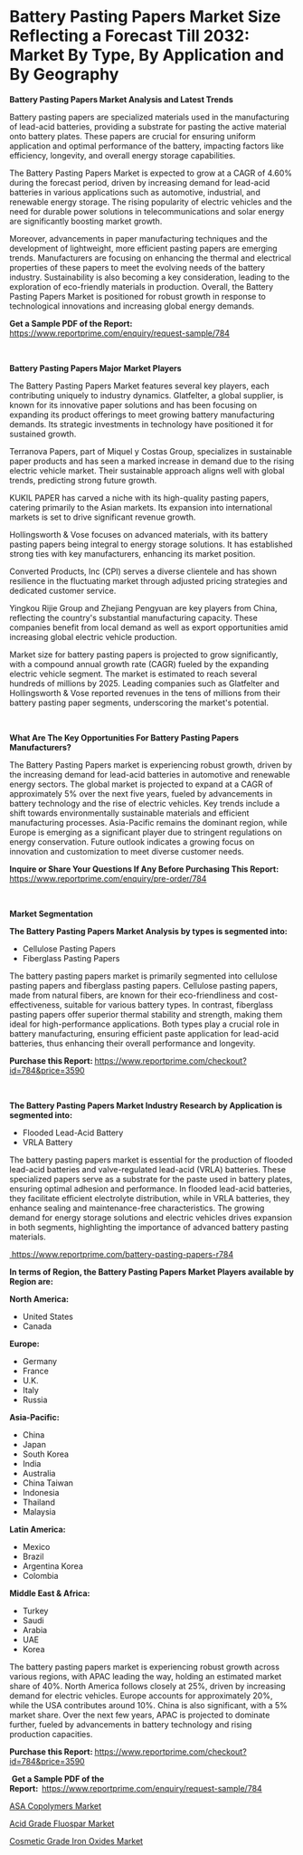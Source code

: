 <p><h1>Battery Pasting Papers Market Size Reflecting a Forecast Till 2032: Market By Type, By Application and By Geography</h1></p><p><strong>Battery Pasting Papers Market Analysis and Latest Trends</strong></p>
<p><p>Battery pasting papers are specialized materials used in the manufacturing of lead-acid batteries, providing a substrate for pasting the active material onto battery plates. These papers are crucial for ensuring uniform application and optimal performance of the battery, impacting factors like efficiency, longevity, and overall energy storage capabilities. </p><p>The Battery Pasting Papers Market is expected to grow at a CAGR of 4.60% during the forecast period, driven by increasing demand for lead-acid batteries in various applications such as automotive, industrial, and renewable energy storage. The rising popularity of electric vehicles and the need for durable power solutions in telecommunications and solar energy are significantly boosting market growth. </p><p>Moreover, advancements in paper manufacturing techniques and the development of lightweight, more efficient pasting papers are emerging trends. Manufacturers are focusing on enhancing the thermal and electrical properties of these papers to meet the evolving needs of the battery industry. Sustainability is also becoming a key consideration, leading to the exploration of eco-friendly materials in production. Overall, the Battery Pasting Papers Market is positioned for robust growth in response to technological innovations and increasing global energy demands.</p></p>
<p><strong>Get a Sample PDF of the Report:&nbsp;</strong> <a href="https://www.reportprime.com/enquiry/request-sample/784?utm_campaign=1869&utm_medium=2&utm_source=Github&utm_content=ia&utm_term=18032025&utm_id=battery-pasting-papers">https://www.reportprime.com/enquiry/request-sample/784</a></p>
<p>&nbsp;</p>
<p><strong>Battery Pasting Papers Major Market Players</strong></p>
<p><p>The Battery Pasting Papers Market features several key players, each contributing uniquely to industry dynamics. Glatfelter, a global supplier, is known for its innovative paper solutions and has been focusing on expanding its product offerings to meet growing battery manufacturing demands. Its strategic investments in technology have positioned it for sustained growth.</p><p>Terranova Papers, part of Miquel y Costas Group, specializes in sustainable paper products and has seen a marked increase in demand due to the rising electric vehicle market. Their sustainable approach aligns well with global trends, predicting strong future growth.</p><p>KUKIL PAPER has carved a niche with its high-quality pasting papers, catering primarily to the Asian markets. Its expansion into international markets is set to drive significant revenue growth.</p><p>Hollingsworth & Vose focuses on advanced materials, with its battery pasting papers being integral to energy storage solutions. It has established strong ties with key manufacturers, enhancing its market position.</p><p>Converted Products, Inc (CPI) serves a diverse clientele and has shown resilience in the fluctuating market through adjusted pricing strategies and dedicated customer service.</p><p>Yingkou Rijie Group and Zhejiang Pengyuan are key players from China, reflecting the country's substantial manufacturing capacity. These companies benefit from local demand as well as export opportunities amid increasing global electric vehicle production.</p><p>Market size for battery pasting papers is projected to grow significantly, with a compound annual growth rate (CAGR) fueled by the expanding electric vehicle segment. The market is estimated to reach several hundreds of millions by 2025. Leading companies such as Glatfelter and Hollingsworth & Vose reported revenues in the tens of millions from their battery pasting paper segments, underscoring the market's potential.</p></p>
<p>&nbsp;</p>
<p><strong>What Are The Key Opportunities For Battery Pasting Papers Manufacturers?</strong></p>
<p><p>The Battery Pasting Papers market is experiencing robust growth, driven by the increasing demand for lead-acid batteries in automotive and renewable energy sectors. The global market is projected to expand at a CAGR of approximately 5% over the next five years, fueled by advancements in battery technology and the rise of electric vehicles. Key trends include a shift towards environmentally sustainable materials and efficient manufacturing processes. Asia-Pacific remains the dominant region, while Europe is emerging as a significant player due to stringent regulations on energy conservation. Future outlook indicates a growing focus on innovation and customization to meet diverse customer needs.</p></p>
<p><strong>Inquire or Share Your Questions If Any Before Purchasing This Report:</strong> <a href="https://www.reportprime.com/enquiry/pre-order/784?utm_campaign=1869&utm_medium=2&utm_source=Github&utm_content=ia&utm_term=18032025&utm_id=battery-pasting-papers">https://www.reportprime.com/enquiry/pre-order/784</a></p>
<p>&nbsp;</p>
<p><strong>Market Segmentation</strong></p>
<p><strong>The Battery Pasting Papers Market Analysis by types is segmented into:</strong></p>
<p><ul><li>Cellulose Pasting Papers</li><li>Fiberglass Pasting Papers</li></ul></p>
<p><p>The battery pasting papers market is primarily segmented into cellulose pasting papers and fiberglass pasting papers. Cellulose pasting papers, made from natural fibers, are known for their eco-friendliness and cost-effectiveness, suitable for various battery types. In contrast, fiberglass pasting papers offer superior thermal stability and strength, making them ideal for high-performance applications. Both types play a crucial role in battery manufacturing, ensuring efficient paste application for lead-acid batteries, thus enhancing their overall performance and longevity.</p></p>
<p><strong>Purchase this Report:&nbsp;</strong><a href="https://www.reportprime.com/checkout?id=784&price=3590&utm_campaign=1869&utm_medium=2&utm_source=Github&utm_content=ia&utm_term=18032025&utm_id=battery-pasting-papers">https://www.reportprime.com/checkout?id=784&price=3590</a></p>
<p>&nbsp;</p>
<p><strong>The Battery Pasting Papers Market Industry Research by Application is segmented into:</strong></p>
<p><ul><li>Flooded Lead-Acid Battery</li><li>VRLA Battery</li></ul></p>
<p><p>The battery pasting papers market is essential for the production of flooded lead-acid batteries and valve-regulated lead-acid (VRLA) batteries. These specialized papers serve as a substrate for the paste used in battery plates, ensuring optimal adhesion and performance. In flooded lead-acid batteries, they facilitate efficient electrolyte distribution, while in VRLA batteries, they enhance sealing and maintenance-free characteristics. The growing demand for energy storage solutions and electric vehicles drives expansion in both segments, highlighting the importance of advanced battery pasting materials.</p></p>
<p><a href="https://www.reportprime.com/battery-pasting-papers-r784?utm_campaign=1869&utm_medium=2&utm_source=Github&utm_content=ia&utm_term=18032025&utm_id=battery-pasting-papers">&nbsp;https://www.reportprime.com/battery-pasting-papers-r784</a></p>
<p><strong>In terms of Region, the Battery Pasting Papers Market Players available by Region are:</strong></p>
<p>
    <p> <strong> North America: </strong>
        <ul>
            <li>United States</li>
            <li>Canada</li>
        </ul>
        </p> 
    <p> <strong> Europe: </strong>
        <ul>
            <li>Germany</li>
            <li>France</li>
            <li>U.K.</li>
            <li>Italy</li>
            <li>Russia</li>
        </ul>
        </p> 
    <p> <strong> Asia-Pacific: </strong>
        <ul>
            <li>China</li>
            <li>Japan</li>
            <li>South Korea</li>
            <li>India</li>
            <li>Australia</li>
            <li>China Taiwan</li>
            <li>Indonesia</li>
            <li>Thailand</li>
            <li>Malaysia</li>
        </ul>
        </p> 
    <p> <strong> Latin America: </strong>
        <ul>
            <li>Mexico</li>
            <li>Brazil</li>
            <li>Argentina Korea</li>
            <li>Colombia</li>
        </ul>
        </p> 
    <p> <strong> Middle East & Africa: </strong>
        <ul>
            <li>Turkey</li>
            <li>Saudi</li>
            <li>Arabia</li>
            <li>UAE</li>
            <li>Korea</li>
        </ul>
    </p>
    </p>
<p><p>The battery pasting papers market is experiencing robust growth across various regions, with APAC leading the way, holding an estimated market share of 40%. North America follows closely at 25%, driven by increasing demand for electric vehicles. Europe accounts for approximately 20%, while the USA contributes around 10%. China is also significant, with a 5% market share. Over the next few years, APAC is projected to dominate further, fueled by advancements in battery technology and rising production capacities.</p></p>
<p><strong>Purchase this Report: </strong><a href="https://www.reportprime.com/checkout?id=784&price=3590&utm_campaign=1869&utm_medium=2&utm_source=Github&utm_content=ia&utm_term=18032025&utm_id=battery-pasting-papers">https://www.reportprime.com/checkout?id=784&price=3590</a></p>
<p>&nbsp;<strong>Get a Sample PDF of the Report:&nbsp;&nbsp;</strong><a href="https://www.reportprime.com/enquiry/request-sample/784?utm_campaign=1869&utm_medium=2&utm_source=Github&utm_content=ia&utm_term=18032025&utm_id=battery-pasting-papers">https://www.reportprime.com/enquiry/request-sample/784</a></p>
<p><strong></strong></p>
<p><p><a href="https://github.com/bhatttutty2p/Market-Research-Report-List-1/blob/main/asa-copolymers-market.md?utm_campaign=1869&utm_medium=2&utm_source=Github&utm_content=ia&utm_term=18032025&utm_id=battery-pasting-papers">ASA Copolymers Market</a></p><p><a href="https://github.com/CliffMedina6/Market-Research-Report-List-7/blob/main/acid-grade-fluospar-market.md?utm_campaign=1869&utm_medium=2&utm_source=Github&utm_content=ia&utm_term=18032025&utm_id=battery-pasting-papers">Acid Grade Fluospar Market</a></p><p><a href="https://github.com/ekerswenzlb0/Market-Research-Report-List-1/blob/main/cosmetic-grade-iron-oxides-market.md?utm_campaign=1869&utm_medium=2&utm_source=Github&utm_content=ia&utm_term=18032025&utm_id=battery-pasting-papers">Cosmetic Grade Iron Oxides Market</a></p></p>